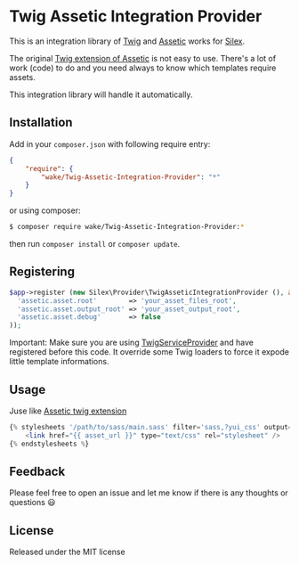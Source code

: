 # Twig Assetic Integration Provider

This is an integration library of [Twig](http://twig.sensiolabs.org) and [Assetic](https://github.com/kriswallsmith/assetic) works for [Silex](http://silex.sensiolabs.org/).

The original [Twig extension of Assetic](https://github.com/kriswallsmith/assetic#twig) is not easy to use. There's a lot of work (code) to do and you need always to know which templates require assets.

This integration library will handle it automatically.

## Installation

Add in your `composer.json` with following require entry:

```json
{
    "require": {
        "wake/Twig-Assetic-Integration-Provider": "*"
    }
}
```

or using composer:

```bash
$ composer require wake/Twig-Assetic-Integration-Provider:*
```

then run `composer install` or `composer update`.

## Registering


```php
$app->register (new Silex\Provider\TwigAsseticIntegrationProvider (), array (
  'assetic.asset.root'        => 'your_asset_files_root',
  'assetic.asset.output_root' => 'your_asset_output_root',
  'assetic.asset.debug'       => false
));
```

Important: Make sure you are using [TwigServiceProvider](http://silex.sensiolabs.org/doc/providers/twig.html) and have registered before this code. It override some Twig loaders to force it expode little template informations.

## Usage

Juse like [Assetic twig extension](https://github.com/kriswallsmith/assetic#twig)

```php
{% stylesheets '/path/to/sass/main.sass' filter='sass,?yui_css' output='css/all.css' %}
    <link href="{{ asset_url }}" type="text/css" rel="stylesheet" />
{% endstylesheets %}
```

## Feedback

Please feel free to open an issue and let me know if there is any thoughts or questions :smiley:

## License

Released under the MIT license